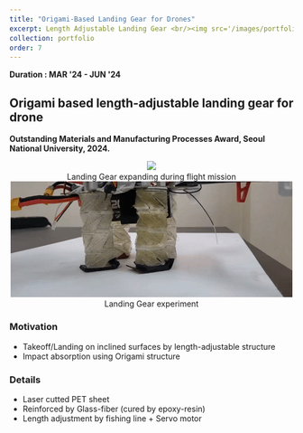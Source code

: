 ```yaml
---
title: "Origami-Based Landing Gear for Drones"
excerpt: Length Adjustable Landing Gear <br/><img src='/images/portfolio_img/drone_outdoor.jpg' width='500'>
collection: portfolio
order: 7
---
```


**Duration : MAR '24 - JUN '24**
## Origami based length-adjustable landing gear for drone

__Outstanding Materials and Manufacturing Processes Award, Seoul National University, 2024.__

<center>
  <img src='/images/portfolio_img/landinggearexpanding.gif' width='500'/>
  <figcaption>Landing Gear expanding during flight mission</figcaption>
</center>
<center>
  <img src='/images/portfolio_img/indoor_leg_Exp.gif' width='500'/>
  <figcaption>Landing Gear experiment</figcaption>
</center>

### Motivation
- Takeoff/Landing on inclined surfaces by length-adjustable structure
- Impact absorption using Origami structure

### Details
- Laser cutted PET sheet
- Reinforced by Glass-fiber (cured by epoxy-resin)
- Length adjustment by fishing line + Servo motor